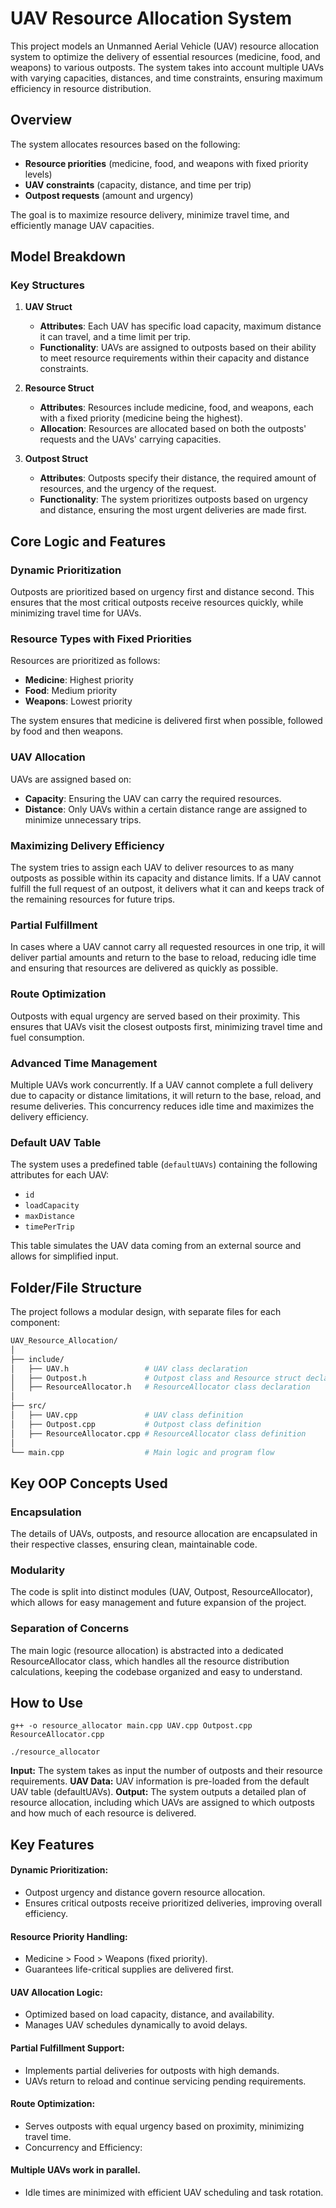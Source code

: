 # UAV Resource Allocation System

This project models an Unmanned Aerial Vehicle (UAV) resource allocation system to optimize the delivery of essential resources (medicine, food, and weapons) to various outposts. The system takes into account multiple UAVs with varying capacities, distances, and time constraints, ensuring maximum efficiency in resource distribution.

## Overview

The system allocates resources based on the following:

- **Resource priorities** (medicine, food, and weapons with fixed priority levels)
- **UAV constraints** (capacity, distance, and time per trip)
- **Outpost requests** (amount and urgency)

The goal is to maximize resource delivery, minimize travel time, and efficiently manage UAV capacities.

## Model Breakdown

### Key Structures

1. **UAV Struct**

   - **Attributes**: Each UAV has specific load capacity, maximum distance it can travel, and a time limit per trip.
   - **Functionality**: UAVs are assigned to outposts based on their ability to meet resource requirements within their capacity and distance constraints.

2. **Resource Struct**

   - **Attributes**: Resources include medicine, food, and weapons, each with a fixed priority (medicine being the highest).
   - **Allocation**: Resources are allocated based on both the outposts' requests and the UAVs' carrying capacities.

3. **Outpost Struct**
   - **Attributes**: Outposts specify their distance, the required amount of resources, and the urgency of the request.
   - **Functionality**: The system prioritizes outposts based on urgency and distance, ensuring the most urgent deliveries are made first.

## Core Logic and Features

### Dynamic Prioritization

Outposts are prioritized based on urgency first and distance second. This ensures that the most critical outposts receive resources quickly, while minimizing travel time for UAVs.

### Resource Types with Fixed Priorities

Resources are prioritized as follows:

- **Medicine**: Highest priority
- **Food**: Medium priority
- **Weapons**: Lowest priority

The system ensures that medicine is delivered first when possible, followed by food and then weapons.

### UAV Allocation

UAVs are assigned based on:

- **Capacity**: Ensuring the UAV can carry the required resources.
- **Distance**: Only UAVs within a certain distance range are assigned to minimize unnecessary trips.

### Maximizing Delivery Efficiency

The system tries to assign each UAV to deliver resources to as many outposts as possible within its capacity and distance limits. If a UAV cannot fulfill the full request of an outpost, it delivers what it can and keeps track of the remaining resources for future trips.

### Partial Fulfillment

In cases where a UAV cannot carry all requested resources in one trip, it will deliver partial amounts and return to the base to reload, reducing idle time and ensuring that resources are delivered as quickly as possible.

### Route Optimization

Outposts with equal urgency are served based on their proximity. This ensures that UAVs visit the closest outposts first, minimizing travel time and fuel consumption.

### Advanced Time Management

Multiple UAVs work concurrently. If a UAV cannot complete a full delivery due to capacity or distance limitations, it will return to the base, reload, and resume deliveries. This concurrency reduces idle time and maximizes the delivery efficiency.

### Default UAV Table

The system uses a predefined table (`defaultUAVs`) containing the following attributes for each UAV:

- `id`
- `loadCapacity`
- `maxDistance`
- `timePerTrip`

This table simulates the UAV data coming from an external source and allows for simplified input.

## Folder/File Structure

The project follows a modular design, with separate files for each component:

```bash
UAV_Resource_Allocation/
│
├── include/
│   ├── UAV.h                 # UAV class declaration
│   ├── Outpost.h             # Outpost class and Resource struct declaration
│   ├── ResourceAllocator.h   # ResourceAllocator class declaration
│
├── src/
│   ├── UAV.cpp               # UAV class definition
│   ├── Outpost.cpp           # Outpost class definition
│   ├── ResourceAllocator.cpp # ResourceAllocator class definition
│
└── main.cpp                  # Main logic and program flow

```

## Key OOP Concepts Used

### Encapsulation

The details of UAVs, outposts, and resource allocation are encapsulated in their respective classes, ensuring clean, maintainable code.

### Modularity

The code is split into distinct modules (UAV, Outpost, ResourceAllocator), which allows for easy management and future expansion of the project.

### Separation of Concerns

The main logic (resource allocation) is abstracted into a dedicated ResourceAllocator class, which handles all the resource distribution calculations, keeping the codebase organized and easy to understand.

## How to Use


```
g++ -o resource_allocator main.cpp UAV.cpp Outpost.cpp ResourceAllocator.cpp
```

```
./resource_allocator
```

**Input:** The system takes as input the number of outposts and their resource requirements.
**UAV Data:** UAV information is pre-loaded from the default UAV table (defaultUAVs).
**Output:** The system outputs a detailed plan of resource allocation, including which UAVs are assigned to which outposts and how much of each resource is delivered.

## Key Features
#### Dynamic Prioritization:
- Outpost urgency and distance govern resource allocation.
- Ensures critical outposts receive prioritized deliveries, improving overall efficiency.

#### Resource Priority Handling:
- Medicine > Food > Weapons (fixed priority).
- Guarantees life-critical supplies are delivered first.

#### UAV Allocation Logic:
- Optimized based on load capacity, distance, and availability.
- Manages UAV schedules dynamically to avoid delays.

#### Partial Fulfillment Support:
- Implements partial deliveries for outposts with high demands.
- UAVs return to reload and continue servicing pending requirements.

#### Route Optimization:
- Serves outposts with equal urgency based on proximity, minimizing travel time.
- Concurrency and Efficiency:

#### Multiple UAVs work in parallel.
- Idle times are minimized with efficient UAV scheduling and task rotation.
